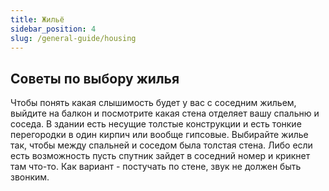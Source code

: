 ```yaml
---
title: Жильё
sidebar_position: 4
slug: /general-guide/housing
---
```



## Советы по выбору жилья

Чтобы понять какая слышимость будет у вас с соседним жильем, выйдите на балкон и посмотрите какая стена отделяет вашу спальню и соседа. В здании есть несущие толстые конструкции и есть тонкие перегородки в один кирпич или вообще гипсовые. Выбирайте жилье так, чтобы между спальней и соседом была толстая стена. Либо если есть возможность пусть спутник зайдет в соседний номер и крикнет там что-то. Как вариант - постучать по стене, звук не должен быть звонким.
